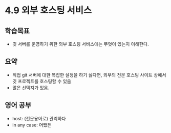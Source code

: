 # 4.9 외부 호스팅 서비스

## 학습목표
- 깃 서버를 운영하기 위한 외부 호스팅 서비스에는 무엇이 있는지 이해한다.

## 요약
- 직접 git 서버에 대한 복잡한 설정을 하기 싫다면, 외부의 전문 호스팅 사이트 상에서 깃 프로젝트를 호스팅할 수 있음
- 많은 선택지가 있음.

## 영어 공부
- host: (전문용어로) 관리하다
- in any case: 어쨌든
